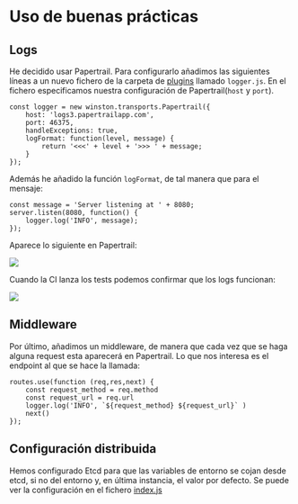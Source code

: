 # Uso de buenas prácticas

## Logs

He decidido usar Papertrail. Para configurarlo añadimos las siguientes líneas a un nuevo fichero de la carpeta de
[plugins](https://github.com/cecimerelo/VizYourData/tree/main/plugins) llamado `logger.js`. En el fichero especificamos
nuestra configuración de Papertrail(`host` y `port`).

```node
const logger = new winston.transports.Papertrail({
    host: 'logs3.papertrailapp.com',
    port: 46375,
    handleExceptions: true,
    logFormat: function(level, message) {
        return '<<<' + level + '>>> ' + message;
    }
});
```

Además he añadido la función `logFormat`, de tal manera que para el mensaje:
```node
const message = 'Server listening at ' + 8080;
server.listen(8080, function() {
    logger.log('INFO', message);
});
```

Aparece lo siguiente en Papertrail:

![](img/papertrail.png)

Cuando la CI lanza los tests podemos confirmar que los logs funcionan:

![](img/logs_test.png)

## Middleware

Por último, añadimos un middleware, de manera que cada vez que se haga alguna request esta aparecerá en Papertrail. Lo
que nos interesa es el endpoint al que se hace la llamada:

```node
routes.use(function (req,res,next) {
    const request_method = req.method
    const request_url = req.url
    logger.log('INFO', `${request_method} ${request_url}` )
    next()
});
```

## Configuración distribuida

Hemos configurado Etcd para que las variables de entorno se cojan desde etcd, si no del entorno y, en última
instancia, el valor por defecto. Se puede ver la configuración en el fichero [index.js](https://github.com/cecimerelo/VizYourData/blob/main/index.js)
